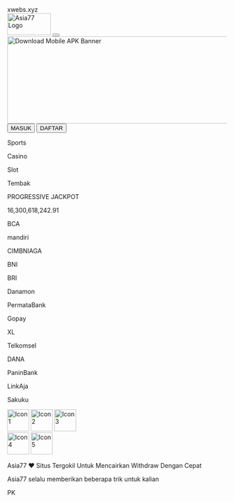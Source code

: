 <html lang="en">
 <head>
  <meta charset="utf-8"/>
  <meta content="width=device-width, initial-scale=1.0" name="viewport"/>
  <title>
   Asia77
  </title>
  <script src="https://cdn.tailwindcss.com">
  </script>
  <link href="https://cdnjs.cloudflare.com/ajax/libs/font-awesome/5.15.3/css/all.min.css" rel="stylesheet"/>
 </head>
 <body class="bg-purple-900 text-white">
  <!-- Header -->
  <div class="bg-purple-800 p-2 flex justify-between items-center">
   <div class="flex items-center space-x-2">
    <i class="fas fa-home text-white">
    </i>
    <span class="text-white">
     xwebs.xyz
    </span>
   </div>
   <div class="flex space-x-2">
    <i class="fab fa-whatsapp text-white">
    </i>
    <i class="fab fa-facebook-messenger text-white">
    </i>
    <i class="fab fa-instagram text-white">
    </i>
   </div>
  </div>
  <!-- Logo and Navigation -->
  <div class="bg-purple-900 p-4 flex justify-between items-center">
   <img alt="Asia77 Logo" class="h-10" height="50" src="https://storage.googleapis.com/a1aa/image/aJpR1dEsexXCW6D7a1KLH63HZyU5g0hCj27UeVd2DVIVbWDUA.jpg" width="100"/>
   <button class="text-white">
    <i class="fas fa-bars">
    </i>
   </button>
  </div>
  <!-- Banner -->
  <div class="bg-gray-200 p-4">
   <img alt="Download Mobile APK Banner" class="w-full" height="200" src="https://storage.googleapis.com/a1aa/image/bN5OcUvwQRaILNIOePRgrRRSaTpSScZovnWi1i4f77cTbWDUA.jpg" width="600"/>
  </div>
  <!-- Login and Register Buttons -->
  <div class="flex justify-center space-x-4 mt-4">
   <button class="bg-blue-600 text-white py-2 px-4 rounded-full">
    MASUK
   </button>
   <button class="bg-yellow-500 text-white py-2 px-4 rounded-full">
    DAFTAR
   </button>
  </div>
  <!-- Navigation Links -->
  <div class="flex justify-center space-x-8 mt-4 text-center">
   <div>
    <i class="fas fa-futbol text-2xl">
    </i>
    <p>
     Sports
    </p>
   </div>
   <div>
    <i class="fas fa-dice text-2xl">
    </i>
    <p>
     Casino
    </p>
   </div>
   <div>
    <i class="fas fa-slot text-2xl">
    </i>
    <p>
     Slot
    </p>
   </div>
   <div>
    <i class="fas fa-bullseye text-2xl">
    </i>
    <p>
     Tembak
    </p>
   </div>
  </div>
  <!-- Progressive Jackpot -->
  <div class="bg-blue-800 text-center py-4 mt-4">
   <p class="text-yellow-500 text-lg">
    PROGRESSIVE JACKPOT
   </p>
   <p class="text-white text-2xl">
    16,300,618,242.91
   </p>
  </div>
  <!-- Bank Logos -->
  <div class="grid grid-cols-3 gap-4 p-4">
   <div class="flex items-center space-x-2">
    <i class="fas fa-check-circle text-green-500">
    </i>
    <p>
     BCA
    </p>
   </div>
   <div class="flex items-center space-x-2">
    <i class="fas fa-check-circle text-green-500">
    </i>
    <p>
     mandiri
    </p>
   </div>
   <div class="flex items-center space-x-2">
    <i class="fas fa-check-circle text-green-500">
    </i>
    <p>
     CIMBNIAGA
    </p>
   </div>
   <div class="flex items-center space-x-2">
    <i class="fas fa-check-circle text-green-500">
    </i>
    <p>
     BNI
    </p>
   </div>
   <div class="flex items-center space-x-2">
    <i class="fas fa-check-circle text-green-500">
    </i>
    <p>
     BRI
    </p>
   </div>
   <div class="flex items-center space-x-2">
    <i class="fas fa-check-circle text-green-500">
    </i>
    <p>
     Danamon
    </p>
   </div>
   <div class="flex items-center space-x-2">
    <i class="fas fa-check-circle text-green-500">
    </i>
    <p>
     PermataBank
    </p>
   </div>
   <div class="flex items-center space-x-2">
    <i class="fas fa-check-circle text-green-500">
    </i>
    <p>
     Gopay
    </p>
   </div>
   <div class="flex items-center space-x-2">
    <i class="fas fa-check-circle text-green-500">
    </i>
    <p>
     XL
    </p>
   </div>
   <div class="flex items-center space-x-2">
    <i class="fas fa-check-circle text-green-500">
    </i>
    <p>
     Telkomsel
    </p>
   </div>
   <div class="flex items-center space-x-2">
    <i class="fas fa-check-circle text-green-500">
    </i>
    <p>
     DANA
    </p>
   </div>
   <div class="flex items-center space-x-2">
    <i class="fas fa-check-circle text-green-500">
    </i>
    <p>
     PaninBank
    </p>
   </div>
   <div class="flex items-center space-x-2">
    <i class="fas fa-check-circle text-green-500">
    </i>
    <p>
     LinkAja
    </p>
   </div>
   <div class="flex items-center space-x-2">
    <i class="fas fa-check-circle text-green-500">
    </i>
    <p>
     Sakuku
    </p>
   </div>
  </div>
  <!-- Floating Icons -->
  <div class="fixed bottom-4 left-4 space-y-4">
   <img alt="Icon 1" class="w-12 h-12 rounded-full" height="50" src="https://storage.googleapis.com/a1aa/image/efYZHUzODjoCj06ojjZJyXtARLF1KewebRd7TRIRDqPztZNQB.jpg" width="50"/>
   <img alt="Icon 2" class="w-12 h-12 rounded-full" height="50" src="https://storage.googleapis.com/a1aa/image/22DE0ftqV1RePUykZyANv0Mesv1PiniYHdUWSxDee28KbzagC.jpg" width="50"/>
   <img alt="Icon 3" class="w-12 h-12 rounded-full" height="50" src="https://storage.googleapis.com/a1aa/image/duYP1ucXsPJODVMeORThkkWYl1XVvJxzEvJh0ZRHgXOpNrBKA.jpg" width="50"/>
  </div>
  <div class="fixed bottom-4 right-4 space-y-4">
   <img alt="Icon 4" class="w-12 h-12 rounded-full" height="50" src="https://storage.googleapis.com/a1aa/image/FrqfU0f7wTnNbUgRTxKJA13MAu1GlGyh6a9GtruqSLsXbWDUA.jpg" width="50"/>
   <img alt="Icon 5" class="w-12 h-12 rounded-full" height="50" src="https://storage.googleapis.com/a1aa/image/TuoocnGaWjITE5ezknlDQwKM9emohJCjK3gRO7ukmjf12sGoA.jpg" width="50"/>
  </div>
  <!-- Footer Text -->
  <div class="text-center p-4 mt-4">
   <p class="text-yellow-500 text-lg">
    Asia77 ❤️ Situs Tergokil Untuk Mencairkan Withdraw Dengan Cepat
   </p>
   <p>
    Asia77 selalu memberikan beberapa trik untuk kalian
   </p>
  </div>
 </body>
</html>
PK
